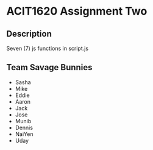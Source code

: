 # ACIT1620 Assignment Two

## Description

Seven (7) js functions in script.js

## Team Savage Bunnies

* Sasha
* Mike
* Eddie
* Aaron
* Jack
* Jose
* Munib
* Dennis
* NaiYen
* Uday